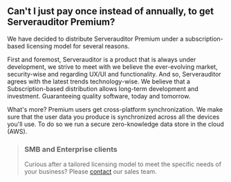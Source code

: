 ## Can't I just pay once instead of annually, to get Serverauditor Premium?

We have decided to distribute Serverauditor Premium under a subscription-based licensing model for several reasons. 

First and foremost, Serverauditor is a product that is always under development, we strive to meet with we believe the ever-evolving market, security-wise and regarding UX/UI and functionality. And so, Serverauditor agrees with the latest trends technology-wise. We believe that a Subscription-based distribution allows long-term development and investment. Guaranteeing quality software, today and tomorrow. 

What's more? Premium users get cross-platform synchronization. We make sure that the user data you produce is synchronized across all the devices you'll use. To do so we run a secure zero-knowledge data store in the cloud (AWS).

> ### SMB and Enterprise clients
> Curious after a tailored licensing model to meet the specific needs of your business? Please [contact](mailto:sales@serverauditor.com) our sales team. 
